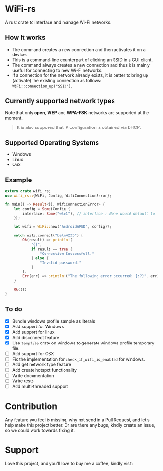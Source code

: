 # WiFi-rs

A rust crate to interface and manage Wi-Fi networks.

## How it works

- The command creates a new connection and then activates it on a device.
- This is a command-line counterpart of clicking an SSID in a GUI client.
- The command always creates a new connection and thus it is mainly useful for connecting to new Wi-Fi networks.
- If a connection for the network already exists, it is better to bring up (activate) the existing connection as follows: `WiFi::connection_up("SSID")`.

## Currently supported network types

Note that only **open**, **WEP** and **WPA-PSK** networks are supported at the moment.

> It is also supposed that IP configuration is obtained via DHCP.

## Supported Operating Systems

- Windows
- Linux
- OSx

## Example

```RUST
extern crate wifi_rs;
use wifi_rs::{WiFi, Config, WifiConnectionError};

fn main() -> Result<(), WifiConnectionError> {
    let config = Some(Config {
        interface: Some("wlo1"), // interface : None would default to `wlan0`.
    });

    let wifi = WiFi::new("AndroidAPSD", config)?;

    match wifi.connect("belm4235") {
        Ok(result) => println!(
            "{}",
            if result == true {
                "Connection Successfull."
            } else {
                "Invalid password."
            }
        ),
        Err(err) => println!("The following error occurred: {:?}", err),
    }

    Ok(())
}
```

## To do

- [x] Bundle windows profile sample as literals
- [x] Add support for Windows
- [x] Add support for linux
- [x] Add disconnect feature
- [x] Use `tempfile` crate on windows to generate windows profile temporary file.
- [ ] Add support for OSX
- [ ] Fix the implementation for `check_if_wifi_is_enabled` for windows.
- [ ] Add get network type feature
- [ ] Add create hotspot functionality
- [ ] Write documentation
- [ ] Write tests
- [ ] Add multi-threaded support

# Contribution

Any feature you feel is missing, why not send in a Pull Request, and let's help make this project better. Or are there any bugs, kindly create an issue, so we could work towards fixing it.

# Support

Love this project, and you'll love to buy me a coffee, kindly visit:
